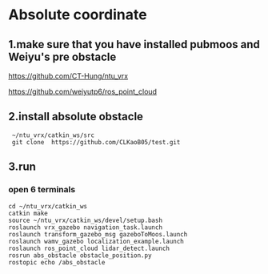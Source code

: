 # Absolute coordinate
## 1.make sure that you have installed pubmoos and Weiyu's pre obstacle
 https://github.com/CT-Hung/ntu_vrx
 
 https://github.com/weiyutp6/ros_point_cloud
## 2.install absolute obstacle
     ~/ntu_vrx/catkin_ws/src
     git clone  https://github.com/CLKaoB05/test.git


## 3.run 
### open 6 terminals
    cd ~/ntu_vrx/catkin_ws
    catkin make
    source ~/ntu_vrx/catkin_ws/devel/setup.bash
    roslaunch vrx_gazebo navigation_task.launch
    roslaunch transform_gazebo_msg gazeboToMoos.launch
    roslaunch wamv_gazebo localization_example.launch
    roslaunch ros_point_cloud lidar_detect.launch
    rosrun abs_obstacle obstacle_position.py
    rostopic echo /abs_obstacle
    
